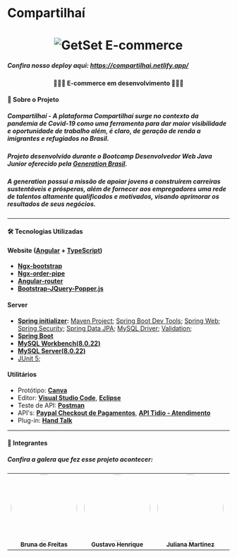 # **Compartilhaí**



<h1 align="center">
    <img alt="GetSet E-commerce" href="#" src="https://i.imgur.com/PfLPX1A.png" />
</h1>

##### Confira nosso deploy aqui: https://compartilhai.netlify.app/

<h4 align="center"> 👨🏼‍💻 E-commerce em desenvolvimento 👩🏼‍💻 </h4>


#### 🔵 Sobre o Projeto

##### Compartilhaí - A plataforma Compartilhaí surge no contexto da pandemia de Covid-19 como uma ferramenta para dar maior visibilidade e oportunidade de trabalho além, é claro, de geração de renda a imigrantes e refugiados no Brasil. 

##### Projeto desenvolvido durante o **Bootcamp Desenvolvedor Web Java Junior** oferecido pela [Generation Brasil](https://brazil.generation.org/).
##### A generation possui a missão de apoiar jovens a construírem carreiras sustentáveis e prósperas, além de fornecer aos empregadores uma rede de talentos altamente qualificados e motivados, visando aprimorar os resultados de seus negócios.

---

#### 🛠 Tecnologias Utilizadas



#### **Website**  ([Angular](https://angular.io/)  +  [TypeScript](https://www.typescriptlang.org/))

-   **[Ngx-bootstrap](https://valor-software.com/ngx-bootstrap/#/)**
-   **[Ngx-order-pipe](https://www.npmjs.com/package/ngx-order-pipe)**
-   **[Angular-router](https://angular.io/api/router)**
-   **[Bootstrap-JQuery-Popper.js]()**


#### **Server**  

- **[Spring initializer](https://start.spring.io/):**
  [Maven Project](https://www.baeldung.com/spring-with-maven);
  [Spring Boot Dev Tools](https://docs.spring.io/spring-boot/docs/1.5.16.RELEASE/reference/html/using-boot-devtools.html);
  [Spring Web](https://spring.io/guides/gs/spring-boot/);
  [Spring Security](https://spring.io/projects/spring-security#overview);
  [Spring Data JPA](https://docs.spring.io/spring-data/jpa/docs/current/reference/html/#reference);
  [MySQL Driver](https://www.baeldung.com/java-connect-mysql);
  [Validation](https://www.baeldung.com/spring-boot-bean-validation);
-   **[Spring Boot](https://spring.io/projects/spring-boot)**
-   **[MySQL Workbench(8.0.22)](https://dev.mysql.com/downloads/workbench/)**
-   **[MySQL Server(8.0.22)](https://dev.mysql.com/downloads/mysql/)**
-  [JUnit 5](https://junit.org/junit5/);



#### **Utilitários**

-   Protótipo:  **[Canva](https://www.canva.com/pt_br/)**
-   Editor:  **[Visual Studio Code](https://code.visualstudio.com/)**, **[Eclipse](https://www.eclipse.org/)**
-   Teste de API:  **[Postman](https://www.postman.com/)**
-   API's: **[Paypal Checkout de Pagamentos](https://www.paypal.com/br/webapps/mpp/merchant-integration/)**, **[API Tidio - Atendimento](https://www.tidio.com/)**
-   Plug-in: **[Hand Talk](https://docs.handtalk.me/br/4/introducao)**



---

#### 🔵 Integrantes

##### Confira a galera que fez esse projeto acontecer:

<table>
  <tr>
    <td align="center"><a href="https://github.com/Brynafreitas"><img style="border-radius: 50%" src="https://i.imgur.com/Y4IM4fJ.jpg" width="150px;" alt=""/><br /><sub><b>Bruna de Freitas</b></sub></a><br /></td>
    <td align="center"><a href="https://github.com/GustavoHLC"><img style="border-radius: 50%" src="https://i.imgur.com/8jilenD.jpg" width="150px;" alt=""/><br /><sub><b>Gustavo Henrique</b></sub></a><br /></a></td>
    <td align="center"><a href="https://github.com/JuCSMartin"><img style="border-radius: 50%" src="https://i.imgur.com/U4RJc7L.jpg" width="150px;" alt=""/><br /><sub><b>Juliana Martinez</b></sub></a><br /></td>
    <td align="center"><a href="https://github.com/vnspacheco"><img style="border-radius: 50%" src="https://i.imgur.com/cR91qnY.jpg" width="150px;" alt=""/><br /><sub><b>Vinicius Pacheco</b></sub></a><br /></td>
  </tr>
</table>
